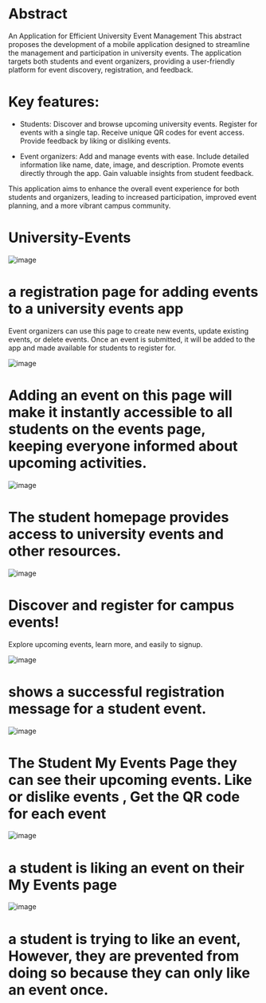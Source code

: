 # Abstract
An Application for Efficient University Event Management
This abstract proposes the development of a mobile application designed to streamline the management and participation in university events. The application targets both students and event organizers, providing a user-friendly platform for event discovery, registration, and feedback.

# Key features:

- Students:
Discover and browse upcoming university events.      Register for events with a single tap.    Receive unique QR codes for event access.    Provide feedback by liking or disliking events.

- Event organizers:
Add and manage events with ease.    Include detailed information like name, date, image, and description.    Promote events directly through the app.    Gain valuable insights from student feedback.

This application aims to enhance the overall event experience for both students and organizers, leading to increased participation, improved event planning, and a more vibrant campus community.

# University-Events



![image](https://github.com/FaisalAlmadafei/University-Events/assets/117147649/3030aa6d-50da-48b4-9ff8-680e77583a8b)
# a registration page for adding events to a university events app
Event organizers can use this page to create new events, update existing events, or delete events. Once an event is submitted, it will be added to the app and made available for students to register for.


![image](https://github.com/Sallot27/eample/assets/117147649/f4df96e2-dec9-45d7-bed6-3238d99d7cda)
# Adding an event on this page will make it instantly accessible to all students on the events page, keeping everyone informed about upcoming activities.


![image](https://github.com/Sallot27/eample/assets/117147649/6e33c7f6-be12-4983-839f-8f1af1dcc741)
# The student homepage provides access to university events and other resources.


![image](https://github.com/Sallot27/eample/assets/117147649/de99e0ba-8469-45a1-81a6-905bc40329f9)
# Discover and register for campus events!
Explore upcoming events, learn more, and easily to signup.

![image](https://github.com/Sallot27/eample/assets/117147649/284e65d6-f1f9-46b0-bdfc-49a09ddf85a7)
# shows a successful registration message for a student event.

![image](https://github.com/Sallot27/eample/assets/117147649/4bdfac9c-4111-4cb3-963e-7e8c38a83b52)
# The Student My Events Page they can see their upcoming events. Like or dislike events , Get the QR code for each event


![image](https://github.com/Sallot27/eample/assets/117147649/8cdef27d-ade5-43cf-951c-2ae044461d68)
# a student is liking an event on their My Events page


![image](https://github.com/Sallot27/eample/assets/117147649/7c667e63-8a1d-4f27-a468-376afda5df7c)
# a student is trying to like an event, However, they are prevented from doing so because they can only like an event once.


